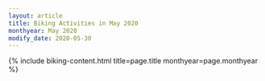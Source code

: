 ```yaml
---
layout: article
title: Biking Activities in May 2020
monthyear: May 2020
modify_date: 2020-05-30      
---
```


{% include biking-content.html title=page.title monthyear=page.monthyear %}
